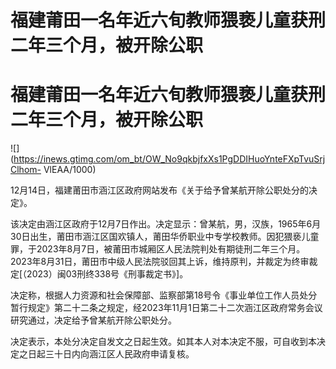 # 福建莆田一名年近六旬教师猥亵儿童获刑二年三个月，被开除公职

# 福建莆田一名年近六旬教师猥亵儿童获刑二年三个月，被开除公职

![](https://inews.gtimg.com/om_bt/OW_No9qkbjfxXs1PgDDIHuoYnteFXpTvuSrjClhom-
VlEAA/1000)

12月14日，福建莆田市涵江区政府网站发布《关于给予曾某航开除公职处分的决定》。

该决定由涵江区政府于12月7日作出。决定显示：曾某航，男，汉族，1965年6月30日出生，莆田市涵江区国欢镇人，莆田华侨职业中专学校教师。因犯猥亵儿童罪，于2023年8月7日，被莆田市城厢区人民法院判处有期徒刑二年三个月。2023年8月31日，莆田市中级人民法院驳回其上诉，维持原判，并裁定为终审裁定[（2023）闽03刑终338号《刑事裁定书》]。

决定称，根据人力资源和社会保障部、监察部第18号令《事业单位工作人员处分暂行规定》第二十二条之规定，经2023年11月1日第二十二次涵江区政府常务会议研究通过，决定给予曾某航开除公职处分。

决定表示，本处分决定自发文之日起生效。如其本人对本决定不服，可自收到本决定之日起三十日内向涵江区人民政府申请复核。

